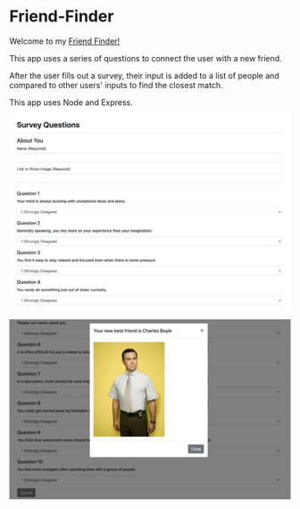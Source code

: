 # Friend-Finder

Welcome to my [Friend Finder!](https://agile-spire-77637.herokuapp.com/)

This app uses a series of questions to connect the user with a new friend.

After the user fills out a survey, their input is added to a list of people and compared to other users' inputs to find the closest match. 

This app uses Node and Express. 

![Homepage Screenshot](./screenshot1.png)

![Result Screenshot](./screenshot2.png)
